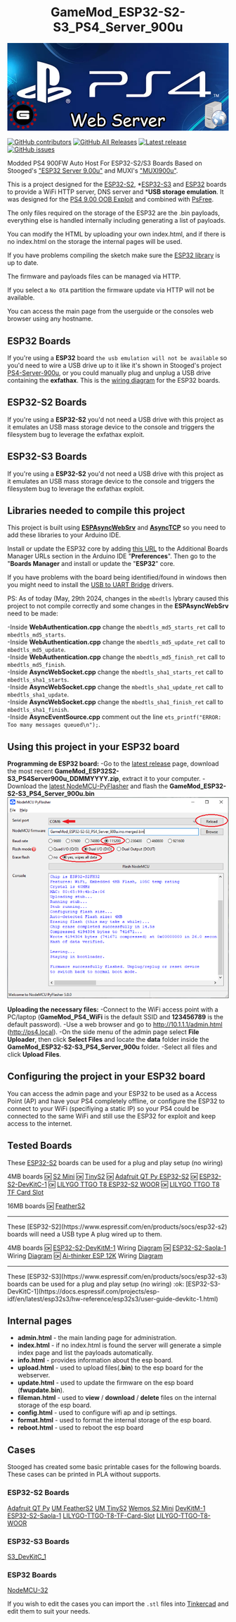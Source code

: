 <h1 align="center">GameMod_ESP32-S2-S3_PS4_Server_900u</h1>

<div align="center">
<img src="./images/ps4serverlogo.png" alight-itens="center">
</div>

[![GitHub contributors](https://img.shields.io/github/contributors/gamemoddesignbr/GameMod_ESP32-S2-S3_PS4_Server_900u)](https://github.com/gamemoddesignbr/GameMod_ESP32-S2-S3_PS4_Server_900u/graphs/contributors)
[![GitHub All Releases](https://img.shields.io/github/downloads/gamemoddesignbr/GameMod_ESP32-S2-S3_PS4_Server_900u/total)](https://github.com/gamemoddesignbr/GameMod_ESP32-S2-S3_PS4_Server_900u/releases)
[![Latest release](https://img.shields.io/github/v/release/gamemoddesignbr/GameMod_ESP32-S2-S3_PS4_Server_900u)](https://github.com/gamemoddesignbr/GameMod_ESP32-S2-S3_PS4_Server_900u/releases)
[![GitHub issues](https://img.shields.io/github/issues/gamemoddesignbr/GameMod_ESP32-S2-S3_PS4_Server_900u)](https://github.com/gamemoddesignbr/GameMod_ESP32-S2-S3_PS4_Server_900u/issues)

Modded PS4 900FW Auto Host For ESP32-S2/S3 Boards Based on Stooged's ["ESP32 Server 9.00u"](https://github.com/stooged/ESP32-Server-900u) and MUXI's ["MUXI900u"](https://psxtools.de/forum/index.php?thread/89778-ps4-exploit-muxi900u-mit-usb-emulation-f%C3%BCr-esp32-s2-s3/).


This is a project designed for the [ESP32-S2](https://www.espressif.com/en/products/socs/esp32-s2), *[ESP32-S3](https://www.espressif.com/en/products/socs/esp32-s3) and [ESP32](https://www.espressif.com/en/products/socs/esp32) boards to provide a WiFi HTTP server, DNS server and *<b>USB storage emulation</b>.
It was designed for the [PS4 9.00 OOB Exploit](https://github.com/ChendoChap/pOOBs4) and combined with [PsFree](https://wololo.net/2023/12/04/psfree-webkit-exploit-for-ps4-6-00-to-9-60-and-ps5-1-00-to-5-50-quickhen-toolkit-announced).

The only files required on the storage of the ESP32 are the .bin payloads, everything else is handled internally including generating a list of payloads.

You can modify the HTML by uploading your own index.html, and if there is no index.html on the storage the internal pages will be used.

If you have problems compiling the sketch make sure the [ESP32 library](https://github.com/stooged/ESP32-Server-900u#libraries) is up to date.

The firmware and payloads files can be managed via HTTP.

If you select a `No OTA` partition the firmware update via HTTP will not be available.

You can access the main page from the userguide or the consoles web browser using any hostname.

 
## ESP32 Boards
If you're using a <b>ESP32</b> board `the usb emulation will not be available` so you'd need to wire a USB drive up to it like it's shown in Stooged's project [PS4-Server-900u](https://github.com/stooged/PS4-Server-900u), or you could manually plug and unplug a USB drive containing the <b>exfathax</b>.
This is the [wiring diagram](https://github.com/stooged/ESP32-Server-900u/blob/main/Images/esp32_diag.jpg) for the ESP32 boards.


## ESP32-S2 Boards
If you're using a <b>ESP32-S2</b> you'd not need a USB drive with this project as it emulates an USB mass storage device to the console and triggers the filesystem bug to leverage the exfathax exploit.


## ESP32-S3 Boards
If you're using a <b>ESP32-S2</b> you'd not need a USB drive with this project as it emulates an USB mass storage device to the console and triggers the filesystem bug to leverage the exfathax exploit.


## Libraries needed to compile this project
This project is built using [<b>ESPAsyncWebSrv</b>](https://github.com/me-no-dev/ESPAsyncWebServer) and [<b>AsyncTCP</b>](https://github.com/me-no-dev/AsyncTCP) so you need to add these libraries to your Arduino IDE.

Install or update the ESP32 core by adding [this URL](https://raw.githubusercontent.com/espressif/arduino-esp32/gh-pages/package_esp32_index.json) to the Additional Boards Manager URLs section in the Arduino IDE "<b>Preferences</b>".
Then go to the "<b>Boards Manager</b> and install or update the "<b>ESP32</b>" core.

If you have problems with the board being identified/found in windows then you might need to install the [USB to UART Bridge](https://www.silabs.com/developers/usb-to-uart-bridge-vcp-drivers) drivers.


PS: As of today (May, 29th 2024, changes in the `mbedtls` lybrary caused this project to not compile correctly and some changes in the <b>ESPAsyncWebSrv</b> need to be made:

-Inside <b>WebAuthentication.cpp</b> change the `mbedtls_md5_starts_ret` call to `mbedtls_md5_starts`.<br>
-Inside <b>WebAuthentication.cpp</b> change the `mbedtls_md5_update_ret` call to `mbedtls_md5_update`.<br>
-Inside <b>WebAuthentication.cpp</b> change the `mbedtls_md5_finish_ret` call to `mbedtls_md5_finish`.<br>
-Inside <b>AsyncWebSocket.cpp</b> change the `mbedtls_sha1_starts_ret` call to `mbedtls_sha1_starts`.<br>
-Inside <b>AsyncWebSocket.cpp</b> change the `mbedtls_sha1_update_ret` call to `mbedtls_sha1_update`.<br>
-Inside <b>AsyncWebSocket.cpp</b> change the `mbedtls_sha1_finish_ret` call to `mbedtls_sha1_finish`.<br>
-Inside <b>AsyncEventSource.cpp</b> comment out the line `ets_printf("ERROR: Too many messages queued\n");`.


## Using this project in your ESP32 board
<b>Programming de ESP32 board:</b>
-Go to the [latest release](https://github.com/gamemoddesignbr/GameMod_ESP32-S2-S3_PS4_Server_900u/releases/latest) page, download the most recent <b>GameMod_ESP32S2-S3_PS4Server900u_DDMMYYYY.zip</b>, extract it to your computer.
-Download the [latest NodeMCU-PyFlasher](https://github.com/marcelstoer/nodemcu-pyflasher/releases/latest) and flash the <b>GameMod_ESP32-S2-S3_PS4_Server_900u.bin</b>
<img src=https://github.com/gamemoddesignbr/GameMod_ESP32-S2-S3_PS4_Server_900u/blob/main/images/nodemcu_pyflasher.png>


<b>Uploading the necessary files:</b>
-Connect to the WiFi access point with a PC/laptop (<b>GameMod_PS4_WiFi</b> is the default SSID and <b>123456789</b> is the default password).
-Use a web browser and go to http://10.1.1.1/admin.html (http://ps4.local).
-On the side menu of the admin page select <b>File Uploader</b>, then click <b>Select Files</b> and locate the <b>data</b> folder inside the <b>GameMod_ESP32-S2-S3_PS4_Server_900u</b> folder.
-Select all files and click <b>Upload Files</b>.


## Configuring the project in your ESP32 board
You can access the admin page and your ESP32 to be used as a Access Point (AP) and have your PS4 completely offline, or configure the ESP32 to connect to your WiFi (specifiying a static IP) so your PS4 could be connected to the same WiFi and still use the ESP32 for exploit and keep access to the internet.


## Tested Boards
These [ESP32-S2](https://www.espressif.com/en/products/socs/esp32-s2) boards can be used for a plug and play setup (no wiring)

4MB boards
:ok: [S2 Mini](https://www.wemos.cc/en/latest/s2/s2_mini.html)
:ok: [TinyS2](https://unexpectedmaker.com/tinys2)
:ok: [Adafruit QT Py ESP32-S2](https://www.adafruit.com/product/5325)
:ok: [ESP32-S2-DevKitC-1](https://docs.espressif.com/projects/esp-idf/en/latest/esp32s2/hw-reference/esp32s2/user-guide-s2-devkitc-1.html)
:ok: [LILYGO TTGO T8 ESP32-S2 WOOR](http://www.lilygo.cn/prod_view.aspx?TypeId=50063&Id=1320&FId=t3:50063:3)
:ok: [LILYGO TTGO T8 TF Card Slot](http://www.lilygo.cn/prod_view.aspx?TypeId=50063&Id=1300&FId=t3:50063:3)

16MB boards
:ok: [FeatherS2](https://feathers2.io/)

<hr>These [ESP32-S2](https://www.espressif.com/en/products/socs/esp32-s2) boards will need a USB type A plug wired up to them.

4MB boards
:ok: [ESP32-S2-DevKitM-1](https://docs.espressif.com/projects/esp-idf/en/latest/esp32s2/hw-reference/esp32s2/user-guide-devkitm-1-v1.html) Wiring [Diagram](https://github.com/stooged/ESP32-Server-900u/blob/main/Images/esp32-s2-devkitm-1.jpg)
:ok: [ESP32-S2-Saola-1](https://docs.espressif.com/projects/esp-idf/en/latest/esp32s2/hw-reference/esp32s2/user-guide-saola-1-v1.2.html) Wiring [Diagram](https://github.com/stooged/ESP32-Server-900u/blob/main/Images/esp32-s2-saola-1.jpg)
:ok: [Ai-thinker ESP 12K](https://docs.ai-thinker.com/en/12k_development_board_esp32-s2) Wiring [Diagram](https://github.com/stooged/ESP32-Server-900u/blob/main/Images/ai-thinker-esp12k.jpg)

<hr>These [ESP32-S3](https://www.espressif.com/en/products/socs/esp32-s3) boards can be used for a plug and play setup (no wiring)
:ok: [ESP32-S3-DevKitC-1](https://docs.espressif.com/projects/esp-idf/en/latest/esp32s3/hw-reference/esp32s3/user-guide-devkitc-1.html)


## Internal pages
* <b>admin.html</b> - the main landing page for administration.
* <b>index.html</b> - if no index.html is found the server will generate a simple index page and list the payloads automatically.
* <b>info.html</b> - provides information about the esp board.
* <b>upload.html</b> - used to upload files(<b>.bin</b>) to the esp board for the webserver.
* <b>update.html</b> - used to update the firmware on the esp board (<b>fwupdate.bin</b>).
* <b>fileman.html</b> - used to <b>view</b> / <b>download</b> / <b>delete</b> files on the internal storage of the esp board.
* <b>config.html</b> - used to configure wifi ap and ip settings.
* <b>format.html</b> - used to format the internal storage of the esp board.
* <b>reboot.html</b> - used to reboot the esp board


## Cases
Stooged has created some basic printable cases for the following boards.
These cases can be printed in PLA without supports.

### ESP32-S2 Boards
[Adafruit QT Py](https://github.com/stooged/ESP32-Server-900u/tree/main/3D_Printed_Cases/Adafruit_QT_Py)
[UM FeatherS2](https://github.com/stooged/ESP32-Server-900u/tree/main/3D_Printed_Cases/UM_FeatherS2)
[UM TinyS2](https://github.com/stooged/ESP32-Server-900u/tree/main/3D_Printed_Cases/UM_TinyS2)
[Wemos S2 Mini](https://github.com/stooged/ESP32-Server-900u/tree/main/3D_Printed_Cases/Wemos_S2_Mini)
[DevKitM-1](https://github.com/stooged/ESP32-Server-900u/tree/main/3D_Printed_Cases/DevKitM_1)
[ESP32-S2-Saola-1](https://github.com/stooged/ESP32-Server-900u/tree/main/3D_Printed_Cases/ESP32_S2_Saola_1)
[LILYGO-TTGO-T8-TF-Card-Slot](https://github.com/stooged/ESP32-Server-900u/tree/main/3D_Printed_Cases/LILYGO_TTGO_T8_TF_Card_Slot)
[LILYGO-TTGO-T8-WOOR](https://github.com/stooged/ESP32-Server-900u/tree/main/3D_Printed_Cases/LILYGO_TTGO_T8_WOOR)


### ESP32-S3 Boards
[S3_DevKitC_1](https://github.com/stooged/ESP32-Server-900u/tree/main/3D_Printed_Cases/S3_DevKitC_1)


### ESP32 Boards
[NodeMCU-32](https://github.com/stooged/ESP32-Server-900u/tree/main/3D_Printed_Cases/NodeMCU_32)

If you wish to edit the cases you can import the `.stl` files into [Tinkercad](https://www.tinkercad.com/) and edit them to suit your needs.